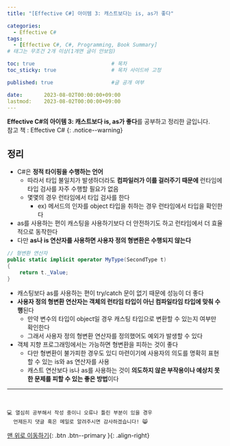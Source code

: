 ```yaml
---
title: "[Effective C#] 아이템 3: 캐스트보다는 is, as가 좋다"

categories:
  - Effective C#
tags:
  - [Effective C#, C#, Programming, Book Summary]
# 태그는 무조건 2개 이상(1개면 글이 안보임)

toc: true                         # 목차
toc_sticky: true                  # 목차 사이드바 고정

published: true                   #글 공개 여부

date:       2023-08-02T00:00:00+09:00
lastmod:    2023-08-02T00:00:00+09:00
---
```


<!-- description : 25자에서 160자 사이 -->
**Effective C#의 아이템 3: 캐스트보다 is, as가 좋다**를 공부하고 정리한 글입니다.<br>
참고 책 : Effective C#
{: .notice--warning}

## 정리

- C#은 **정적 타이핑을 수행하는 언어**
  - 따라서 타입 불일치가 발생하더라도 **컴파일러가 이를 걸러주기 때문에** 런타임에 타입 검사를 자주 수행할 필요가 없음
  - 몇몇의 경우 런타임에서 타입 검사를 한다
    - ex) 메서드의 인자를 object 타입을 취하는 경우 런타임에서 타입을 확인한다
- as를 사용하는 편이 캐스팅을 사용하기보다 더 안전하기도 하고 런타임에서 더 효율적으로 동작한다
- 다만 **as나 is 연산자를 사용하면 사용자 정의 형변환은 수행되지 않는다**

```c#
// 형변환 연산자
public static implicit operator MyType(SecondType t)
{
    return t._Value;
}
```

- 캐스팅보다 as를 사용하는 편이 try/catch 문이 없기 때문에 성능이 더 좋다
- **사용자 정의 형변환 연산자는 객체의 런타임 타입이 아닌 컴파일타임 타입에 맞춰 수행**된다
  - 만약 변수의 타입이 object일 경우 캐스팅 타입으로 변환할 수 있는지 여부만 확인한다
  - 그래서 사용자 정의 형변환 연산자를 정의했어도 예외가 발생할 수 있다
- 객체 지향 프로그래밍에서는 가능하면 형변환을 피하는 것이 좋다
  - 다만 형변환이 불가피한 경우도 있디 마련이기에 사용자의 의도를 명확히 표현할 수 있는 is와 as 연산자를 사용
  - 캐스트 연산보다 is나 as를 사용하는 것이 **의도하지 않은 부작용이나 예상치 못한 문제를 피할 수 있는 좋은 방법**이다


***
<br>

    💻 열심히 공부해서 작성 중이니 오류나 틀린 부분이 있을 경우 
      언제든지 댓글 혹은 메일로 알려주시면 감사하겠습니다! 😸


[맨 위로 이동하기](#){: .btn .btn--primary }{: .align-right}